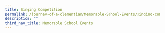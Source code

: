 ```yaml
---
title: Singing Competition
permalink: /journey-of-a-clementian/Memorable-School-Events/singing-competition/
description: ""
third_nav_title: Memorable School Events
---
```

